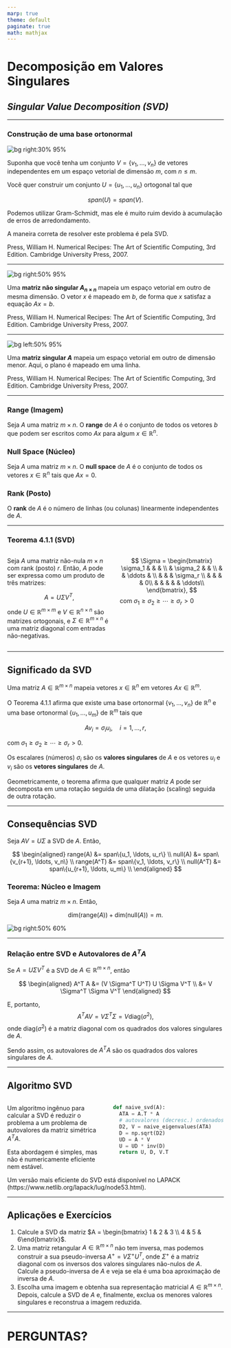 ```yaml
---
marp: true
theme: default
paginate: true
math: mathjax
---
```


# Decomposição em Valores Singulares
## *Singular Value Decomposition (SVD)*

---

### Construção de uma base ortonormal

![bg right:30% 95%](images/orthogonalization.png)

Suponha que você tenha um conjunto $V=\{v_1, \ldots, v_n\}$ de vetores independentes em um espaço vetorial de dimensão $m$, com $n \leq m$.

Você quer construir um conjunto $U=\{u_1, \ldots, u_n\}$ ortogonal tal que 

$$span (U) = span (V).$$ 

Podemos utilizar Gram-Schmidt, mas ele é muito ruim devido à acumulação de erros de arredondamento.

A maneira correta de resolver este problema é pela SVD.

<footer>
Press, William H. Numerical Recipes: The Art of Scientific Computing, 3rd Edition. Cambridge University Press, 2007.
</footer>

---

![bg right:50% 95%](images/svd_intro.png)

Uma **matriz não singular $A_{n\times n}$** mapeia um espaço vetorial em outro de mesma dimensão. O vetor $x$ é mapeado em $b$, de forma que $x$ satisfaz a equação $A x = b$.

<footer>
Press, William H. Numerical Recipes: The Art of Scientific Computing, 3rd Edition. Cambridge University Press, 2007.
</footer>

---

![bg left:50% 95%](images/svd_singular.png)


Uma **matriz singular $A$** mapeia um espaço vetorial em outro de dimensão menor. Aqui, o plano é mapeado em uma linha. 

<footer>
Press, William H. Numerical Recipes: The Art of Scientific Computing, 3rd Edition. Cambridge University Press, 2007.
</footer>

---

### Range (Imagem)
Seja $A$ uma matriz $m \times n$. O **range** de $A$ é o conjunto de todos os vetores $b$ que podem ser escritos como $A x$ para algum $x \in \mathbb{R}^n$.

### Null Space (Núcleo)
Seja $A$ uma matriz $m \times n$. O **null space** de $A$ é o conjunto de todos os vetores $x \in \mathbb{R}^n$ tais que $A x = 0$.

### Rank (Posto)
O **rank** de $A$ é o número de linhas (ou colunas) linearmente independentes de $A$.

---

### Teorema 4.1.1 (SVD)
<div style="display: flex; justify-content: space-between; gap: 20px;">
<div style="flex: 1; padding: 0px;">

Seja $A$ uma matriz não-nula $m \times n$ com rank (posto) $r$. Então, $A$ pode ser expressa como um produto de três matrizes:

$$A = U \Sigma V^T,$$

onde $U \in \mathbb{R}^{m \times m}$ e $V \in \mathbb{R}^{n \times n}$ são matrizes ortogonais, e $\Sigma \in \mathbb{R}^{m \times n}$ é uma matriz diagonal com entradas não-negativas.

</div>
<div style="flex: 1; padding: 0px;">

$$
\Sigma = \begin{bmatrix}
\sigma_1 &  & & \\
& \sigma_2 & & \\
& & \ddots & \\
& & & \sigma_r \\
& & & & 0\\
& & & & & \ddots\\
\end{bmatrix},
$$
com $\sigma_1 \geq \sigma_2 \geq \cdots \geq \sigma_r > 0$

</div>
</div>

---
## Significado da SVD
Uma matriz $A \in \mathbb{R}^{m \times n}$ mapeia vetores $x\in\mathbb{R}^n$ em vetores $Ax\in\mathbb{R}^m$.

O Teorema 4.1.1 afirma que existe uma base ortonormal $\{v_1,\ldots,v_n\}$ de $\mathbb{R}^n$ e uma base ortonormal $\{u_1,\ldots,u_m\}$ de $\mathbb{R}^m$ tais que

$$A v_i = \sigma_i u_i, \quad i=1,\ldots,r,$$

com $\sigma_1 \geq \sigma_2 \geq \cdots \geq \sigma_r > 0$.

Os escalares (números) $\sigma_i$ são os **valores singulares** de $A$ e os vetores $u_i$ e $v_i$ são os **vetores singulares** de $A$.

Geometricamente, o teorema afirma que qualquer matriz $A$ pode ser decomposta em uma rotação seguida de uma dilatação (scaling) seguida de outra rotação.

---

## Consequências SVD 

Seja $AV=U\Sigma$ a SVD de $A$. Então,

$$
\begin{aligned}
range(A) &= span\{u_1, \ldots, u_r\} \\
null(A) &= span\{v_{r+1}, \ldots, v_n\} \\
range(A^T) &= span\{v_1, \ldots, v_r\} \\
null(A^T) &= span\{u_{r+1}, \ldots, u_m\} \\
\end{aligned}
$$

### Teorema: Núcleo e Imagem
Seja $A$ uma matriz $m \times n$. Então,

$$
\text{dim}(\text{range}(A)) + \text{dim}(\text{null}(A)) = m.
$$

![bg right:50% 60%](images/kernel_image.svg)

---

### Relação entre SVD e Autovalores de $A^T A$

Se $A = U \Sigma V^T$ é a SVD de $A \in \mathbb{R}^{m \times n}$, então

$$ 
\begin{aligned}
A^T A &= (V \Sigma^T U^T) U \Sigma V^T \\
     &= V \Sigma^T \Sigma V^T
\end{aligned}
$$

E, portanto, 
$$
A^TAV = V\Sigma^T \Sigma = V\text{diag}(\sigma^2),
$$
onde $\text{diag}(\sigma^2)$ é a matriz diagonal com os quadrados dos valores singulares de $A$.

Sendo assim, os autovalores de $A^T A$ são os quadrados dos valores singulares de $A$.

---

## Algoritmo SVD
<div style="display: flex; justify-content: space-between; gap: 20px;">
<div style="flex: 1; padding: 0px;">

Um algoritmo ingênuo para calcular a SVD é reduzir o problema a um problema de autovalores da matriz simétrica $A^T A$.

Esta abordagem é simples, mas não é numericamente eficiente nem estável.

</div>
<div style="flex: 1; padding: 0px;">

```python
def naive_svd(A):
  ATA = A.T * A 
  # autovalores (decresc.) ordenados
  D2, V = naive_eigenvalues(ATA)  
  D = np.sqrt(D2)
  UD = A * V
  U = UD * inv(D)
  return U, D, V.T
```
</div>
</div>

<footer>
Um versão mais eficiente do SVD está disponível no LAPACK (https://www.netlib.org/lapack/lug/node53.html).
</footer>

---

## Aplicações e Exercícios

1. Calcule a SVD da matriz $A = \begin{bmatrix} 1 & 2 & 3 \\ 4 & 5 & 6\end{bmatrix}$.
2. Uma matriz retangular $A \in \mathbb{R}^{m \times n}$ não tem inversa, mas podemos construir a sua pseudo-inversa $A^+= V \Sigma^+ U^T$, onde $\Sigma^+$ é a matriz diagonal com os inversos dos valores singulares não-nulos de $A$. Calcule a pseudo-inversa de $A$ e veja se ela é uma boa aproximação de inversa de $A$.
3. Escolha uma imagem e obtenha sua representação matricial $A \in \mathbb{R}^{m \times n}$. Depois, calcule a SVD de $A$ e, finalmente, exclua os menores valores singulares e reconstrua a imagem reduzida.

---

<!-- backgroundColor: orange -->

# PERGUNTAS?
